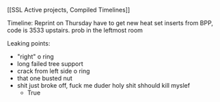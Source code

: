 
[[SSL Active projects, Compiled Timelines]]

Timeline: 
	 Reprint on Thursday
	 have to get new heat set inserts from BPP, code is 3533 upstairs. prob in the leftmost room

Leaking points:

- "right" o ring
- long failed tree support
- crack from left side o ring
- that one busted nut
- shit just broke off, fuck me duder holy shit shhould kill myslef
	- True